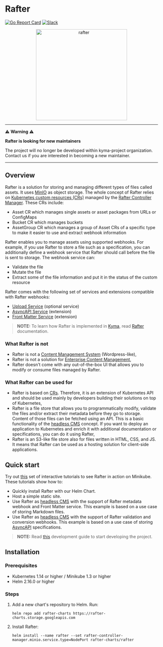 # Rafter

[![Go Report Card](https://goreportcard.com/badge/github.com/kyma-project/rafter)](https://goreportcard.com/report/github.com/kyma-project/rafter)
[![Slack](https://img.shields.io/badge/slack-%23rafter%20channel-yellow)](http://slack.kyma-project.io)

<p align="center">
  <img src="rafter.png" alt="rafter" width="300" />
</p>

---

:warning: **Warning** :warning:

**Rafter is looking for new maintainers**

The project will no longer be developed within kyma-project organization.
Contact us if you are interested in becoming a new maintainer.

---

## Overview

Rafter is a solution for storing and managing different types of files called assets. It uses [MinIO](https://min.io/) as object storage. The whole concept of Rafter relies on [Kubernetes custom resources (CRs)](https://kubernetes.io/docs/concepts/extend-kubernetes/api-extension/custom-resources/) managed by the [Rafter Controller Manager](./cmd/manager/README.md). These CRs include:

- Asset CR which manages single assets or asset packages from URLs or ConfigMaps
- Bucket CR which manages buckets
- AssetGroup CR which manages a group of Asset CRs of a specific type to make it easier to use and extract webhook information

Rafter enables you to manage assets using supported webhooks. For example, if you use Rafter to store a file such as a specification, you can additionally define a webhook service that Rafter should call before the file is sent to storage. The webhook service can:

- Validate the file
- Mutate the file
- Extract some of the file information and put it in the status of the custom resource

Rafter comes with the following set of services and extensions compatible with Rafter webhooks:

- [Upload Service](./cmd/uploader/README.md) (optional service)
- [AsyncAPI Service](./cmd/extension/asyncapi/README.md) (extension)
- [Front Matter Service](./cmd/extension/frontmatter/README.md) (extension)

> **NOTE:** To learn how Rafter is implemented in [Kyma](https://kyma-project.io), read [Rafter](https://kyma-project.io/docs/master/components/rafter) documentation.

### What Rafter is not

- Rafter is not a [Content Management System](https://en.wikipedia.org/wiki/Content_management_system) (Wordpress-like),
- Rafter is not a solution for [Enterprise Content Management](https://en.wikipedia.org/wiki/Enterprise_content_management),
- Rafter doesn't come with any out-of-the-box UI that allows you to modify or consume files managed by Rafter.

### What Rafter can be used for

- Rafter is based on [CRs](https://kubernetes.io/docs/concepts/extend-kubernetes/api-extension/custom-resources/). Therefore, it is an extension of Kubernetes API and should be used mainly by developers building their solutions on top of Kubernetes,
- Rafter is a file store that allows you to programmatically modify, validate the files and/or extract their metadata before they go to storage. Content of those files can be fetched using an API. This is a basic functionality of the [headless CMS](https://en.wikipedia.org/wiki/Headless_content_management_system) concept. If you want to deploy an application to Kubernetes and enrich it with additional documentation or specifications, you can do it using Rafter,
- Rafter is an S3-like file store also for files written in HTML, CSS, and JS. It means that Rafter can be used as a hosting solution for client-side applications.

## Quick start

Try out [this](https://katacoda.com/rafter/) set of interactive tutorials to see Rafter in action on Minikube. These tutorials show how to:

- Quickly install Rafter with our Helm Chart.
- Host a simple static site.
- Use Rafter as [headless CMS](https://en.wikipedia.org/wiki/Headless_content_management_system) with the support of Rafter metadata webhook and Front Matter service. This example is based on a use case of storing Markdown files.
- Use Rafter as [headless CMS](https://en.wikipedia.org/wiki/Headless_content_management_system) with the support of Rafter validation and conversion webhooks. This example is based on a use case of storing [AsyncAPI](https://asyncapi.org/) specifications.

> **NOTE:** Read [this](./docs/development-guide.md) development guide to start developing the project.

## Installation

### Prerequisites

- Kubernetes 1.14 or higher / Minikube 1.3 or higher
- Helm 2.16.0 or higher

### Steps

1. Add a new chart's repository to Helm. Run:

   `helm repo add rafter-charts https://rafter-charts.storage.googleapis.com`

2. Install Rafter:

   `helm install --name rafter --set rafter-controller-manager.minio.service.type=NodePort rafter-charts/rafter`
